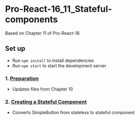 # Pro-React-16_11_Stateful-components

Based on Chapter 11 of Pro-React-16

## Set up 

- Run `npm install` to install dependencies
- Run `npm start` to start the development server

### 1. [Preparation](https://github.com/davidtrussler/Pro-React-16_11_Stateful-components/tree/Preparation)

- Updates files from Chapter 10 

### 2. [Creating a Stateful Component](https://github.com/davidtrussler/Pro-React-16_11_Stateful-components/tree/Create-Stateful-Component)

- Converts SimpleButton from stateless to stateful component
